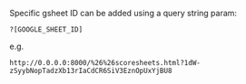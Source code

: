Specific gsheet ID can be added using a query string param:

```
?[GOOGLE_SHEET_ID]
```

e.g.

```
http://0.0.0.0:8000/%26%26scoresheets.html?1dW-zSyybNopTadzXb13rIaCdCR6SiV3EznOpUxYjBU8
```
